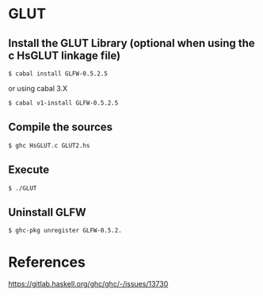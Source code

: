 # GLUT

## Install the GLUT Library (optional when using the c HsGLUT linkage file)

```
$ cabal install GLFW-0.5.2.5
```

or using cabal 3.X

```
$ cabal v1-install GLFW-0.5.2.5
```

## Compile the sources

```
$ ghc HsGLUT.c GLUT2.hs
```

## Execute

```
$ ./GLUT
```

## Uninstall GLFW

```
$ ghc-pkg unregister GLFW-0.5.2.
```

# References

https://gitlab.haskell.org/ghc/ghc/-/issues/13730
